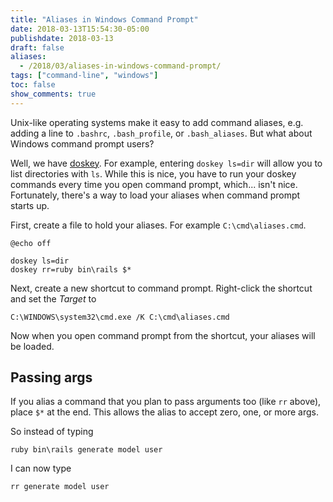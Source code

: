 ```yaml
---
title: "Aliases in Windows Command Prompt"
date: 2018-03-13T15:54:30-05:00
publishdate: 2018-03-13
draft: false
aliases:
  - /2018/03/aliases-in-windows-command-prompt/
tags: ["command-line", "windows"]
toc: false
show_comments: true
---
```


Unix-like operating systems make it easy to add command aliases, e.g. adding a line to `.bashrc`, `.bash_profile`, or `.bash_aliases`. But what about Windows command prompt users?

Well, we have [doskey](https://docs.microsoft.com/en-us/windows-server/administration/windows-commands/doskey). For example, entering `doskey ls=dir` will allow you to list directories with `ls`. While this is nice, you have to run your doskey commands every time you open command prompt, which... isn't nice. Fortunately, there's a way to load your aliases when command prompt starts up. 

First, create a file to hold your aliases. For example `C:\cmd\aliases.cmd`.

```
@echo off

doskey ls=dir
doskey rr=ruby bin\rails $*
```

Next, create a new shortcut to command prompt. Right-click the shortcut and set the _Target_ to 

```
C:\WINDOWS\system32\cmd.exe /K C:\cmd\aliases.cmd
```

Now when you open command prompt from the shortcut, your aliases will be loaded. 

## Passing args

If you alias a command that you plan to pass arguments too (like `rr` above), place `$*` at the end. This allows the alias to accept zero, one, or more args. 

So instead of typing

```
ruby bin\rails generate model user
```

I can now type

```
rr generate model user
```
